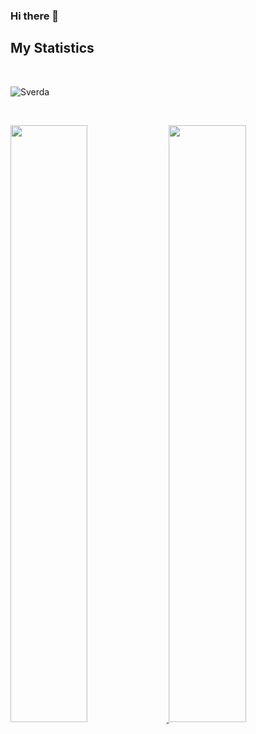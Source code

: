 ### Hi there 👋

## My Statistics

<br>

<p>
  <img align="center"
    src="https://github-readme-stats.vercel.app/api/top-langs?username=Sverda&show_icons=true&locale=en&bg_color=0d1117&text_color=ffffff&layout=compact"
    alt="Sverda" 
    bg_color=#808080/>
</p>

<br/>

<p align="left">
  <a href="https://github.com/Sverda/">
  <img width="49.5%" src="https://github-readme-stats.vercel.app/api?username=Sverda&show_icons=true&theme=github_dark_dimmed&hide_border=true" />
    <img width="49.5%" src="https://github-readme-streak-stats.herokuapp.com/?user=Sverda&theme=dark&hide_border=true" />
  </a>
</p>
<br>
